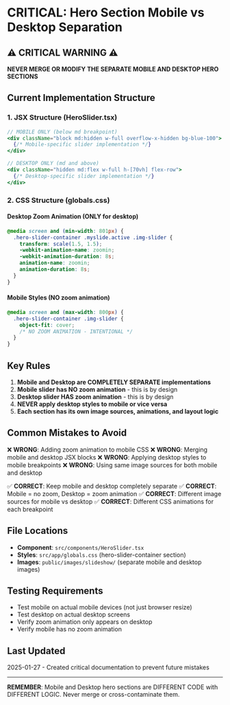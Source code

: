 # CRITICAL: Hero Section Mobile vs Desktop Separation

## ⚠️ CRITICAL WARNING ⚠️
**NEVER MERGE OR MODIFY THE SEPARATE MOBILE AND DESKTOP HERO SECTIONS**

## Current Implementation Structure

### 1. JSX Structure (HeroSlider.tsx)
```jsx
// MOBILE ONLY (below md breakpoint)
<div className="block md:hidden w-full overflow-x-hidden bg-blue-100">
  {/* Mobile-specific slider implementation */}
</div>

// DESKTOP ONLY (md and above)
<div className="hidden md:flex w-full h-[70vh] flex-row">
  {/* Desktop-specific slider implementation */}
</div>
```

### 2. CSS Structure (globals.css)

#### Desktop Zoom Animation (ONLY for desktop)
```css
@media screen and (min-width: 801px) {
  .hero-slider-container .myslide.active .img-slider {
    transform: scale(1.5, 1.5);
    -webkit-animation-name: zoomin;
    -webkit-animation-duration: 8s;
    animation-name: zoomin;
    animation-duration: 8s;
  }
}
```

#### Mobile Styles (NO zoom animation)
```css
@media screen and (max-width: 800px) {
  .hero-slider-container .img-slider {
    object-fit: cover;
    /* NO ZOOM ANIMATION - INTENTIONAL */
  }
}
```

## Key Rules

1. **Mobile and Desktop are COMPLETELY SEPARATE implementations**
2. **Mobile slider has NO zoom animation** - this is by design
3. **Desktop slider HAS zoom animation** - this is by design
4. **NEVER apply desktop styles to mobile or vice versa**
5. **Each section has its own image sources, animations, and layout logic**

## Common Mistakes to Avoid

❌ **WRONG**: Adding zoom animation to mobile CSS
❌ **WRONG**: Merging mobile and desktop JSX blocks
❌ **WRONG**: Applying desktop styles to mobile breakpoints
❌ **WRONG**: Using same image sources for both mobile and desktop

✅ **CORRECT**: Keep mobile and desktop completely separate
✅ **CORRECT**: Mobile = no zoom, Desktop = zoom animation
✅ **CORRECT**: Different image sources for mobile vs desktop
✅ **CORRECT**: Different CSS animations for each breakpoint

## File Locations
- **Component**: `src/components/HeroSlider.tsx`
- **Styles**: `src/app/globals.css` (hero-slider-container section)
- **Images**: `public/images/slideshow/` (separate mobile and desktop images)

## Testing Requirements
- Test mobile on actual mobile devices (not just browser resize)
- Test desktop on actual desktop screens
- Verify zoom animation only appears on desktop
- Verify mobile has no zoom animation

## Last Updated
2025-01-27 - Created critical documentation to prevent future mistakes

---
**REMEMBER**: Mobile and Desktop hero sections are DIFFERENT CODE with DIFFERENT LOGIC. Never merge or cross-contaminate them. 